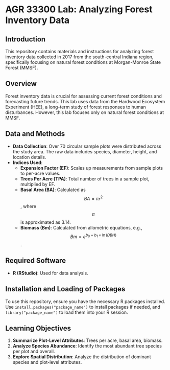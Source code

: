 # AGR 33300 Lab: Analyzing Forest Inventory Data

## Introduction

This repository contains materials and instructions for analyzing forest inventory data collected in 2017 from the south-central Indiana region, specifically focusing on natural forest conditions at Morgan-Monroe State Forest (MMSF).

## Overview

Forest inventory data is crucial for assessing current forest conditions and forecasting future trends. This lab uses data from the Hardwood Ecosystem Experiment (HEE), a long-term study of forest responses to human disturbances. However, this lab focuses only on natural forest conditions at MMSF.

## Data and Methods

- **Data Collection**: Over 70 circular sample plots were distributed across the study area. The raw data includes species, diameter, height, and location details.
- **Indices Used**:
  - **Expansion Factor (EF)**: Scales up measurements from sample plots to per-acre values.
  - **Trees Per Acre (TPA)**: Total number of trees in a sample plot, multiplied by EF.
  - **Basal Area (BA)**: Calculated as $$ BA = \pi r^2 $$, where $$ \pi $$ is approximated as 3.14.
  - **Biomass (Bm)**: Calculated from allometric equations, e.g., $$ Bm = e^{b_0 + b_1 \times \ln(DBH)} $$.

## Required Software

- **R (RStudio)**: Used for data analysis.

## Installation and Loading of Packages

To use this repository, ensure you have the necessary R packages installed. Use `install.packages("package_name")` to install packages if needed, and `library("package_name")` to load them into your R session.

## Learning Objectives

1. **Summarize Plot-Level Attributes**: Trees per acre, basal area, biomass.
2. **Analyze Species Abundance**: Identify the most abundant tree species per plot and overall.
3. **Explore Spatial Distribution**: Analyze the distribution of dominant species and plot-level attributes.

